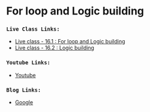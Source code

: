 # For loop and Logic building

### `Live Class Links:`

- [Live class - 16.1 : For loop and Logic building](https://drive.google.com/file/d/1anqXAKhqWjElISKOmriAdwMuAJmbMS7K/view?usp=sharing)
- [Live class - 16.2 : Logic building](https://drive.google.com/file/d/1S-3wQLGTx5PaKGJ9Pf9CxmMltPV9AEVJ/view?usp=sharing)

### `Youtube Links:`

- [Youtube](www.youtube.com)

### `Blog Links:`

- [Google](www.google.com)
